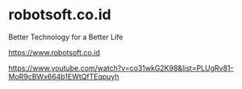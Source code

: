 # robotsoft.co.id
Better Technology for a Better Life

https://www.robotsoft.co.id


https://www.youtube.com/watch?v=co31wkG2K98&list=PLUgRv81-MoR9cBWx664b1EWtQfTEqpuyh
